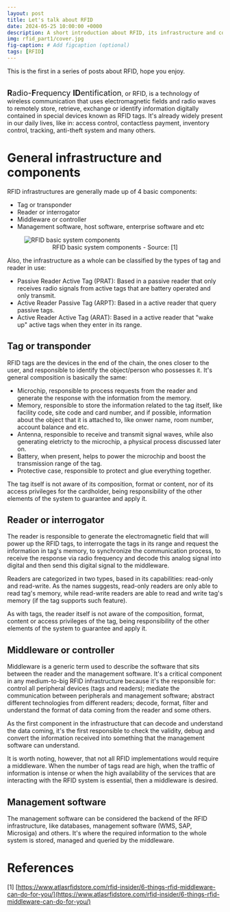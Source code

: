 ```yaml
---
layout: post
title: Let's talk about RFID
date: 2024-05-25 10:00:00 +0000
description: A short introduction about RFID, its infrastructure and components
img: rfid_part1/cover.jpg
fig-caption: # Add figcaption (optional)
tags: [RFID]
---
```


This is the first in a series of posts about RFID, hope you enjoy.
<br /><br />

<span style="font-size: 130%">**R**adio-**F**requency **ID**entification</span>, or RFID, is a technology of wireless communication that uses electromagnetic fields and radio waves to remotely store, retrieve, exchange or identify information digitally contained in special devices known as RFID tags. It's already widely present in our daily lives, like in: access control, contactless payment, inventory control, tracking, anti-theft system and many others.


# General infrastructure and components

RFID infrastructures are generally made up of 4 basic components:
* Tag or transponder
* Reader or interrogator
* Middleware or controller
* Management software, host software, enterprise software and etc

<figure class="image">
  <img src="{{site.baseurl}}/assets/img/rfid_part1/basic_system_components.jpg" alt="RFID basic system components">
  <figcaption style="text-align: center">RFID basic system components - Source: [1]</figcaption>
</figure>

Also, the infrastructure as a whole can be classified by the types of tag and reader in use:
* Passive Reader Active Tag (PRAT): Based in a passive reader that only receives radio signals from active tags that are battery operated and only transmit.
* Active Reader Passive Tag (ARPT): Based in a active reader that query passive tags.
* Active Reader Active Tag (ARAT): Based in a active reader that "wake up" active tags when they enter in its range.


## Tag or transponder

RFID tags are the devices in the end of the chain, the ones closer to the user, and responsible to identify the object/person who possesses it. It's general composition is basically the same:

* Microchip, responsible to process requests from the reader and generate the response with the information from the memory.  
* Memory, responsible to store the information related to the tag itself, like facility code, site code and card number, and if possible, information about the object that it is attached to, like onwer name, room number, account balance and etc.
* Antenna, responsible to receive and transmit signal waves, while also generating eletricty to the microchip, a physical process discussed later on.
* Battery, when present, helps to power the microchip and boost the transmission range of the tag.
* Protective case, responsible to protect and glue everything together.

The tag itself is not aware of its composition, format or content, nor of its access privileges for the cardholder, being responsibility of the other elements of the system to guarantee and apply it.


## Reader or interrogator

The reader is responsible to generate the electromagnetic field that will power up the RFID tags, to interrogate the tags in its range and request the information in tag's memory, to synchronize the communication process, to receive the response via radio frequency and decode this analog signal into digital and then send this digital signal to the middleware.  
<!-- Reader's antenna is the component that produces the electromagnetic field needed and to generate and receive radio wave signals. -->

Readers are categorized in two types, based in its capabilities: read-only and read-write. As the names suggests, read-only readers are only able to read tag's memory, while read-write readers are able to read and write tag's memory (if the tag supports such feature).

As with tags, the reader itself is not aware of the composition, format, content or access privileges of the tag, being responsibility of the other elements of the system to guarantee and apply it.


## Middleware or controller

Middleware is a generic term used to describe the software that sits between the reader and the management software. It's a critical component in any medium-to-big RFID infrastructure because it's the responsible for: control all peripheral devices (tags and readers); mediate the communication between peripherals and management software; abstract different technologies from different readers; decode, format, filter and understand the format of data coming from the reader and some others.

As the first component in the infrastructure that can decode and understand the data coming, it's the first responsible to check the validity, debug and convert the information received into something that the management software can understand.

It is worth noting, however, that not all RFID implementations would require a middleware. When the number of tags read are high, when the traffic of information is intense or when the high availability of the services that are interacting with the RFID system is essential, then a middleware is desired.


## Management software

The management software can be considered the backend of the RFID infrastructure, like databases, management software (WMS, SAP, Microsiga) and others. It's where the required information to the whole system is stored, managed and queried by the middleware.


# References

[1] [https://www.atlasrfidstore.com/rfid-insider/6-things-rfid-middleware-can-do-for-you/](https://www.atlasrfidstore.com/rfid-insider/6-things-rfid-middleware-can-do-for-you/)
